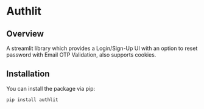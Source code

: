 # Authlit

## Overview

A streamlit library which provides a Login/Sign-Up UI with an option to reset password with Email OTP Validation, also supports cookies.

## Installation

You can install the package via pip:

```bash
pip install authlit
